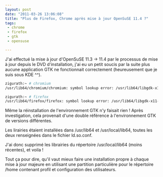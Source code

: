 ```yaml
---
layout: post
date: "2011-03-26 13:06:08"
title: "Plus de Firefox, Chrome après mise à jour OpenSuSE 11.4 ?"
tags:
 - chrome
 - firefox
 - gtk
 - opensuse

---
```


J'ai effectué la mise à jour d'OpenSuSE 11.3 -> 11.4 par le processus de mise à jour depuis le DVD d'installation, j'ai eu un petit soucis par la suite plus aucune application GTK ne fonctionnait correctement (heureusement que je suis sous KDE ^^).

``` bash
zigurath:~ # chromium
/usr/lib64/chromium/chromium: symbol lookup error: /usr/lib64/libgdk-x11-2.0.so.0: undefined symbol: g_source_set_name

zigurath:~ # firefox
/usr/lib64/firefox/firefox: symbol lookup error: /usr/lib64/libgdk-x11-2.0.so.0: undefined symbol: g_source_set_name
```

Même la réinstallation de l'environnement GTK n'y faisait rien ! Après investigation, cela provenait d'une double référence à l'environnement GTK de versions différentes.

Les lirairies étaient installées dans /usr/lib64 et /usr/local/lib64, toutes les deux renseignées dans le fichier ld.so.conf.

J'ai donc supprimé les librairies du répertoire /usr/local/lib64 (moins récentes), et voila !

Tout ça pour dire, qu'il vaut mieux faire une installation propre à chaque mise à jour majeure en utilisant une partition particulière pour le répertoire /home contenant profil et configuration des utilisateurs.

